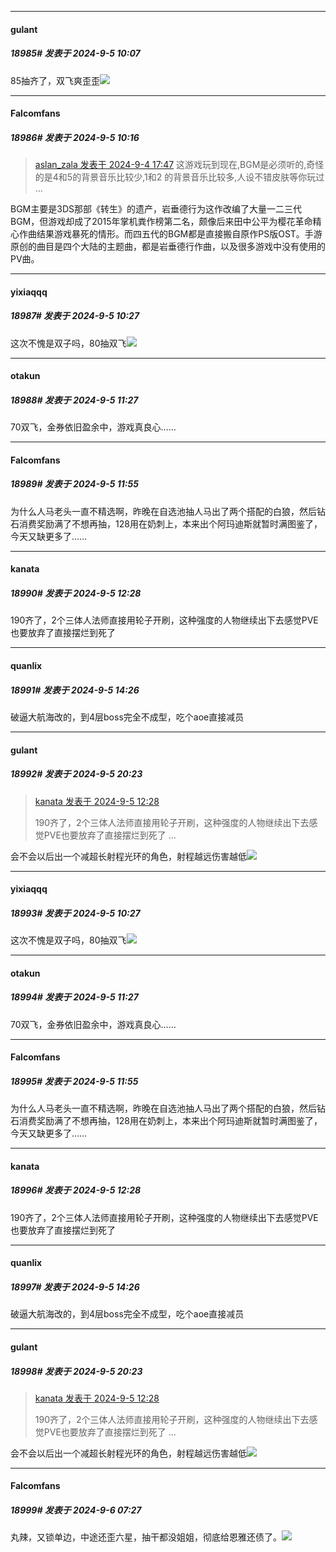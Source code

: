 ﻿
*****

####  gulant  
##### 18985#       发表于 2024-9-5 10:07

85抽齐了，双飞爽歪歪<img src="https://static.saraba1st.com/image/smiley/face2017/074.png" referrerpolicy="no-referrer">


*****

####  Falcomfans  
##### 18986#       发表于 2024-9-5 10:16

<blockquote><a href="httphttps://bbs.saraba1st.com/2b/forum.php?mod=redirect&amp;goto=findpost&amp;pid=66111721&amp;ptid=1540825" target="_blank">aslan_zala 发表于 2024-9-4 17:47</a>
这游戏玩到现在,BGM是必须听的,奇怪的是4和5的背景音乐比较少,1和2 的背景音乐比较多,人设不错皮肤等你玩过 ...</blockquote>
BGM主要是3DS那部《转生》的遗产，岩垂德行为这作改编了大量一二三代BGM，但游戏却成了2015年掌机粪作榜第二名，颇像后来田中公平为樱花革命精心作曲结果游戏暴死的情形。而四五代的BGM都是直接搬自原作PS版OST。手游原创的曲目是四个大陆的主题曲，都是岩垂德行作曲，以及很多游戏中没有使用的PV曲。


*****

####  yixiaqqq  
##### 18987#       发表于 2024-9-5 10:27

这次不愧是双子吗，80抽双飞<img src="https://static.saraba1st.com/image/smiley/face2017/062.gif" referrerpolicy="no-referrer">


*****

####  otakun  
##### 18988#       发表于 2024-9-5 11:27

70双飞，金券依旧盈余中，游戏真良心……


*****

####  Falcomfans  
##### 18989#       发表于 2024-9-5 11:55

为什么人马老头一直不精选啊，昨晚在自选池抽人马出了两个搭配的白狼，然后钻石消费奖励满了不想再抽，128用在奶刺上，本来出个阿玛迪斯就暂时满图鉴了，今天又缺更多了……


*****

####  kanata  
##### 18990#       发表于 2024-9-5 12:28

190齐了，2个三体人法师直接用轮子开刷，这种强度的人物继续出下去感觉PVE也要放弃了直接摆烂到死了


*****

####  quanlix  
##### 18991#       发表于 2024-9-5 14:26

破逼大航海改的，到4层boss完全不成型，吃个aoe直接减员


*****

####  gulant  
##### 18992#       发表于 2024-9-5 20:23

<blockquote><a href="httphttps://bbs.saraba1st.com/2b/forum.php?mod=redirect&amp;goto=findpost&amp;pid=66118694&amp;ptid=1540825" target="_blank">kanata 发表于 2024-9-5 12:28</a>

190齐了，2个三体人法师直接用轮子开刷，这种强度的人物继续出下去感觉PVE也要放弃了直接摆烂到死了 ...</blockquote>
会不会以后出一个减超长射程光环的角色，射程越远伤害越低<img src="https://static.saraba1st.com/image/smiley/face2017/049.png" referrerpolicy="no-referrer">


*****

####  yixiaqqq  
##### 18993#       发表于 2024-9-5 10:27

这次不愧是双子吗，80抽双飞<img src="https://static.saraba1st.com/image/smiley/face2017/062.gif" referrerpolicy="no-referrer">

*****

####  otakun  
##### 18994#       发表于 2024-9-5 11:27

70双飞，金券依旧盈余中，游戏真良心……

*****

####  Falcomfans  
##### 18995#       发表于 2024-9-5 11:55

为什么人马老头一直不精选啊，昨晚在自选池抽人马出了两个搭配的白狼，然后钻石消费奖励满了不想再抽，128用在奶刺上，本来出个阿玛迪斯就暂时满图鉴了，今天又缺更多了……

*****

####  kanata  
##### 18996#       发表于 2024-9-5 12:28

190齐了，2个三体人法师直接用轮子开刷，这种强度的人物继续出下去感觉PVE也要放弃了直接摆烂到死了

*****

####  quanlix  
##### 18997#       发表于 2024-9-5 14:26

破逼大航海改的，到4层boss完全不成型，吃个aoe直接减员

*****

####  gulant  
##### 18998#       发表于 2024-9-5 20:23

<blockquote><a href="httphttps://bbs.saraba1st.com/2b/forum.php?mod=redirect&amp;goto=findpost&amp;pid=66118694&amp;ptid=1540825" target="_blank">kanata 发表于 2024-9-5 12:28</a>

190齐了，2个三体人法师直接用轮子开刷，这种强度的人物继续出下去感觉PVE也要放弃了直接摆烂到死了 ...</blockquote>
会不会以后出一个减超长射程光环的角色，射程越远伤害越低<img src="https://static.saraba1st.com/image/smiley/face2017/049.png" referrerpolicy="no-referrer">

*****

####  Falcomfans  
##### 18999#       发表于 2024-9-6 07:27

丸辣，又锁单边，中途还歪六星，抽干都没姐姐，彻底给恩雅还债了。<img src="https://static.saraba1st.com/image/smiley/face2017/149.png" referrerpolicy="no-referrer">

